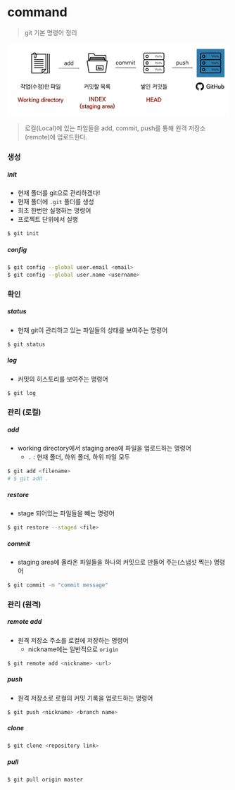 # command

> git 기본 명령어 정리



![image-20210715175452710](command.assets/image-20210715175452710.png)

> 로컬(Local)에 있는 파일들을 add, commit, push를 통해 원격 저장소(remote)에 업로드한다.



### 생성

##### init

- 현재 폴더를 git으로 관리하겠다!
- 현재 폴더에 `.git` 폴더를 생성
- 최초 한번만 실행하는 명령어
- 프로젝트 단위에서 실행

```bash
$ git init
```



##### config

```bash
$ git config --global user.email <email>
$ git config --global user.name <username>
```



### 확인

##### status

- 현재 git이 관리하고 있는 파일들의 상태를 보여주는 명령어

```bash 
$ git status
```



##### log

- 커밋의 히스토리를 보여주는 명령어

```bash
$ git log
```



### 관리 (로컬)

##### add

- working directory에서 staging area에 파일을 업로드하는 명령어
  - `.` : 현재 폴더, 하위 폴더, 하위 파일 모두 

```bash
$ git add <filename>
# $ git add .
```



##### restore

- stage 되어있는 파일들을 빼는 명령어

```bash
$ git restore --staged <file>
```



##### commit

- staging area에 올라온 파일들을 하나의 커밋으로 만들어 주는(스냅샷 찍는) 명령어

```bash
$ git commit -m "commit message"
```



### 관리 (원격)

##### remote add

- 원격 저장소 주소를 로컬에 저장하는 명령어
  - nickname에는 일반적으로 `origin`

```bash
$ git remote add <nickname> <url>
```



##### push

- 원격 저장소로 로컬의 커밋 기록을 업로드하는 명령어

```bash
$ git push <nickname> <branch name>
```



##### clone

```bash
$ git clone <repository link>
```



#####  pull

```bash
$ git pull origin master
```



